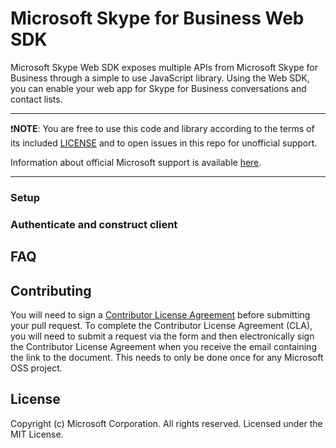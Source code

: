 # Microsoft Skype for Business Web SDK

Microsoft Skype Web SDK exposes multiple APIs from Microsoft Skype for Business through a simple to use JavaScript library. Using the Web SDK, you can enable your web app for Skype for Business conversations and contact lists.

---

:exclamation:**NOTE**: You are free to use this code and library according to the terms of its included [LICENSE](/LICENSE) and to open issues in this repo for unofficial support.

Information about official Microsoft support is available [here][support-placeholder].

[support-placeholder]: https://support.microsoft.com/

---




### Setup



### Authenticate and construct client


## FAQ


## Contributing
You will need to sign a [Contributor License Agreement](https://cla.microsoft.com/) before submitting your pull request. To complete the Contributor License Agreement (CLA), you will need to submit a request via the form and then electronically sign the Contributor License Agreement when you receive the email containing the link to the document. This needs to only be done once for any Microsoft  OSS project.

## License
Copyright (c) Microsoft Corporation. All rights reserved. Licensed under the MIT License.

